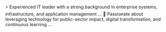 ⚡ Experienced IT leader with a strong background in enterprise systems, infrastructure, and application management ... 
👀 Passionate about leveraging technology for public-sector impact, digital transformation, and continuous learning ...

<!---
- 👋 Hi, I’m @andy-sadeghi
- 👀 I’m interested in ...
- 🌱 I’m currently learning ...
- 💞️ I’m looking to collaborate on ...
- 📫 How to reach me ...
- 😄 Pronouns: ...
- ⚡ Fun fact: ...


andy-sadeghi/andy-sadeghi is a ✨ special ✨ repository because its `README.md` (this file) appears on your GitHub profile.
You can click the Preview link to take a look at your changes.
--->
